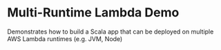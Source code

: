 # Multi-Runtime Lambda Demo

Demonstrates how to build a Scala app that can be deployed on multiple AWS Lambda runtimes (e.g. JVM, Node)
